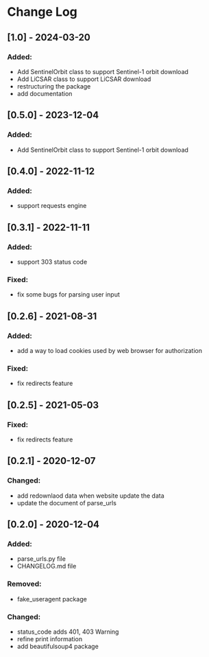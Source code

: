 # Change Log

## [1.0] - 2024-03-20

### Added:
- Add SentinelOrbit class to support Sentinel-1 orbit download
- Add LiCSAR class to support LiCSAR download
- restructuring the package
- add documentation


## [0.5.0] - 2023-12-04

### Added:
- Add SentinelOrbit class to support Sentinel-1 orbit download 

## [0.4.0] - 2022-11-12

### Added:
- support requests engine

## [0.3.1] - 2022-11-11

### Added:
- support 303 status code

### Fixed:
- fix some bugs for parsing user input

## [0.2.6] - 2021-08-31

### Added:
- add a way to load cookies used by web browser for authorization

### Fixed:
- fix redirects feature

## [0.2.5] - 2021-05-03

### Fixed:
- fix redirects feature

## [0.2.1] - 2020-12-07

### Changed:
- add redownlaod data when website update the data
- update the document of parse_urls


## [0.2.0] - 2020-12-04

### Added:
- parse_urls.py file
- CHANGELOG.md file

### Removed:
- fake_useragent package

### Changed:
- status_code adds 401, 403 Warning
- refine print information
- add beautifulsoup4 package